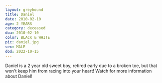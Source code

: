 ```yaml
---
layout: greyhound
title: Daniel
date: 2010-02-10
age: 2 YEARS
category: deceased
doa: 2010-02-10
color: BLACK & WHITE
pic: daniel.jpg
sex: MALE
dod: 2022-10-15
---
```


Daniel is a 2 year old sweet boy, retired early due to a broken toe, but that won't keep him from racing into your heart!
Watch for more information about Daniel!
